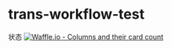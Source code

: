 # trans-workflow-test

状态
[![Waffle.io - Columns and their card count](https://badge.waffle.io/hanxiaomax/trans-workflow-test.svg?columns=all)](https://waffle.io/hanxiaomax/trans-workflow-test)

